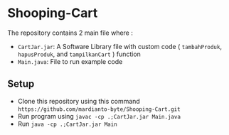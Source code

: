 # Shooping-Cart

The repository contains 2 main file where :
- `CartJar.jar`: A Software Library file with custom code ( `tambahProduk`, `hapusProduk`, and `tampilkanCart` ) function  
- `Main.java`: File to run example code

## Setup
- Clone this repository using this command `https://github.com/mardianto-byte/Shooping-Cart.git`
- Run program using `javac -cp .;CartJar.jar Main.java` 
- Run `java -cp .;CartJar.jar Main`
